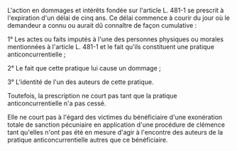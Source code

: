 L'action en dommages et intérêts fondée sur l'article L. 481-1 se prescrit à l'expiration d'un délai de cinq ans. Ce délai commence à courir du jour où le demandeur a connu ou aurait dû connaître de façon cumulative :

1° Les actes ou faits imputés à l'une des personnes physiques ou morales mentionnées à l'article L. 481-1 et le fait qu'ils constituent une pratique anticoncurrentielle ;

2° Le fait que cette pratique lui cause un dommage ;

3° L'identité de l'un des auteurs de cette pratique.

Toutefois, la prescription ne court pas tant que la pratique anticoncurrentielle n'a pas cessé.

Elle ne court pas à l'égard des victimes du bénéficiaire d'une exonération totale de sanction pécuniaire en application d'une procédure de clémence tant qu'elles n'ont pas été en mesure d'agir à l'encontre des auteurs de la pratique anticoncurrentielle autres que ce bénéficiaire.
